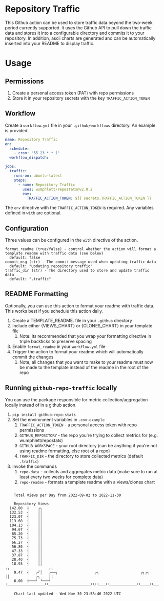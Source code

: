 # Repository Traffic

This Github action can be used to store traffic data beyond the two-week period currently supported.
It uses the Github API to pull down the traffic data and stores it into a configurable directory and commits it to your 
repository. In addition, ascii charts are generated and can be automatically inserted into your README to display traffic.

# Usage
## Permissions
1. Create a personal access token (PAT) with repo permissions
2. Store it in your repository secrets with the key `TRAFFIC_ACTION_TOKEN`

## Workflow
Create a `workflow.yml` file in your `.github/workflows` directory. An example is provided.

```yaml
name: Repository Traffic
on:
  schedule:
    - cron: "55 23 * * 1"
  workflow_dispatch:

jobs:
  traffic:
    runs-on: ubuntu-latest
    steps:
      - name: Repository Traffic
        uses: wumphlett/repostats@v2.0.2
        env:
          TRAFFIC_ACTION_TOKEN: ${{ secrets.TRAFFIC_ACTION_TOKEN }}
```
The `env` directive with the `TRAFFIC_ACTION_TOKEN` is required. Any variables defined in `with` are optional.

## Configuration
Three values can be configured in the `with` directive of the action.
```
format_readme (true/false) - control whether the action will format a template readme with traffic data (see below)
  default: false
commit_msg (str) - The commit message used when updating traffic data
  default: "Updating repository traffic"
traffic_dir (str) - The directory used to store and update traffic data
  default: ".traffic"
```

## README Formatting
Optionally, you can use this action to format your readme with traffic data. This works best if you schedule this action
daily.

1. Create a TEMPLATE_README.<any type> file in your `.github` directory
2. Include either {VIEWS_CHART} or {CLONES_CHART} in your template file
   1. Note: its recommended that you wrap your formatting directive in triple backticks to preserve spacing
3. Enable `format_readme` in your `workflow.yml` file
4. Trigger the action to format your readme which will automatically commit the changes
   1. Note, all changes that you want to make to your readme must now be made to the template instead of the readme in the root of the repo

## Running `github-repo-traffic` locally
You can use the package responsible for metric collection/aggregation locally instead of in a github action.

1. `pip install github-repo-stats`
2. Set the environment variables in `.env.example`
   1. `TRAFFIC_ACTION_TOKEN` - a personal access token with repo permissions
   2. `GITHUB_REPOSITORY` - the repo you're trying to collect metrics for (e.g. wumphlett/repostats)
   3. `GITHUB_WORKSPACE` - your root directory (can be anything if you're not using readme formatting, else root of a repo)
   4. `TRAFFIC_DIR` - the directory to store collected metrics (default `.traffic`)
3. Invoke the commands
   1. `repo-data` - collects and aggregates metric data (make sure to run at least every two weeks for complete data)
   2. `repo-readme` - formats a template readme with a views/clones chart

```

    Total Views per Day from 2022-09-02 to 2022-11-30

    Repository Views
  142.00  ┼    ╭╮
  132.53  ┤    ││
  123.07  ┤    ││
  113.60  ┤    ││
  104.13  ┤    ││
   94.67  ┤    ││
   85.20  ┤    ││
   75.73  ┤    ││
   66.27  ┤    ││
   56.80  ┤    ││
   47.33  ┤    ││
   37.87  ┤    ││
   28.40  ┤    ││
   18.93  ┤    ││                                                    ╭╮                  ╭╮
    9.47  ┤   ╭╯│   ╭──╮                 ╭╮                   ╭╮╭╮   ││            ╭╮    ││
    0.00  ┼───╯ ╰───╯  ╰─────────────────╯╰───────────────────╯╰╯╰───╯╰────────────╯╰────╯╰─────────

    Chart last updated - Wed Nov 30 23:58:46 2022 UTC
    
```
